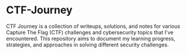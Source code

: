 # CTF-Journey
CTF Journey is a collection of writeups, solutions, and notes for various Capture The Flag (CTF) challenges and cybersecurity topics that I've encountered. This repository aims to document my learning progress, strategies, and approaches in solving different security challenges.
